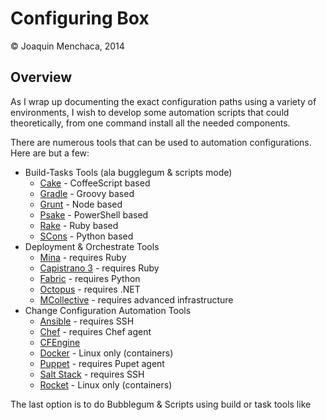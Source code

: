 # Configuring Box

© Joaquin Menchaca, 2014

## Overview

As I wrap up documenting the exact configuration paths using a variety of environments, I wish to develop some automation scripts that could theoretically, from one command install all the needed components.

There are numerous tools that can be used to automation configurations.  Here are but a few:

* Build-Tasks Tools (ala bugglegum & scripts mode)
  * [Cake](http://coffeescript.org/documentation/docs/cake.html) - CoffeeScript based
  * [Gradle](http://www.gradle.org/) - Groovy based
  * [Grunt](http://gruntjs.com/) - Node based
  * [Psake](https://github.com/psake/psake) - PowerShell based
  * [Rake](https://github.com/ruby/rake) - Ruby based
  * [SCons](http://scons.org/) - Python based
* Deployment & Orchestrate Tools
  * [Mina](http://nadarei.co/mina/) - requires Ruby
  * [Capistrano 3](http://capistranorb.com/) - requires Ruby
  * [Fabric](http://www.fabfile.org/) - requires Python
  * [Octopus](http://octopusdeploy.com/) - requires .NET
  * [MCollective](https://puppetlabs.com/mcollective) - requires advanced infrastructure
* Change Configuration Automation Tools
  * [Ansible](http://www.ansible.com/) - requires SSH
  * [Chef](https://www.chef.io/) - requires Chef agent
  * [CFEngine](http://cfengine.com/)
  * [Docker](https://www.docker.com/) - Linux only (containers)
  * [Puppet](https://puppetlabs.com/) - requires Pupet agent
  * [Salt Stack](http://www.saltstack.com/) - requires SSH
  * [Rocket](https://github.com/coreos/rocket) - Linux only (containers)





The last option is to do Bubblegum & Scripts using build or task tools like
